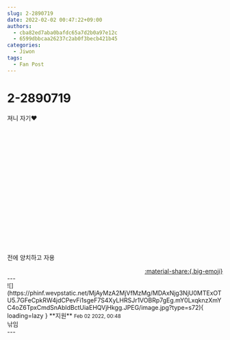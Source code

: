 ```yaml
---
slug: 2-2890719
date: 2022-02-02 00:47:22+09:00
authors:
  - cba82ed7aba0bafdc65a7d2b0a97e12c
  - 6599dbbcaa26237c2ab0f3becb421b45
categories:
  - Jiwon
tags:
  - Fan Post
---
```


# 2-2890719

<div class="post-container" markdown="1">
<div class="content-container md-sidebar__scrollwrap" markdown="1">

져니 자기❤️<br><br><br><br><br><br><br><br><br><br><br><br><br><br><br><br><br><br><br>전에 양치하고 자용

</div>
</div>

<div style="text-align: right;" markdown="1">
<a href="https://weverse.io/fromis9/fanpost/2-2890719" style="text-align: right;">:material-share:{.big-emoji}</a>
</div>
---

<div class="comments-container md-sidebar__scrollwrap" markdown="1">
<div class="comment" markdown="1">
<div class='id-container' markdown="1">
![](https://phinf.wevpstatic.net/MjAyMzA2MjVfMzMg/MDAxNjg3NjU0MTExOTU5.7GFeCpkRW4jdCPevFi1sgeF7S4XyLHRSJr1VOBRp7gEg.mY0LxqknzXmYC4oZ6TpxCmdSnAbldBctUiaEHQVjHkgg.JPEG/image.jpg?type=s72){ loading=lazy }
**<span class="artist">지원</span>** <small>Feb 02 2022, 00:48</small><br>
</div>
<div class='comment-body' markdown="1">
낚임
</div>
</div>
</div>
---

